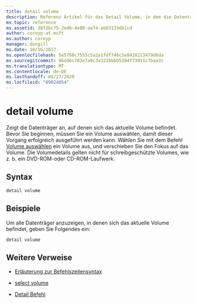 ```yaml
---
title: detail volume
description: Referenz Artikel für das Detail Volume, in dem die Datenträger angezeigt werden, auf denen sich das aktuelle Volume befindet.
ms.topic: reference
ms.assetid: 38f2bc75-2ed6-4e80-aa74-ab83133db1cd
author: coreyp-at-msft
ms.author: coreyp
manager: dongill
ms.date: 10/16/2017
ms.openlocfilehash: 5e5760c7555c5a2a1fdf746c5e8418213479d6da
ms.sourcegitcommit: 96d46c702e7a9c3a321bbbb5284f73911c7baa3c
ms.translationtype: MT
ms.contentlocale: de-DE
ms.lasthandoff: 08/27/2020
ms.locfileid: "89024054"
---
```

# <a name="detail-volume"></a>detail volume

Zeigt die Datenträger an, auf denen sich das aktuelle Volume befindet. Bevor Sie beginnen, müssen Sie ein Volume auswählen, damit dieser Vorgang erfolgreich ausgeführt werden kann. Wählen Sie mit dem Befehl [Volume auswählen](select-volume.md) ein Volume aus, und verschieben Sie den Fokus auf das Volume. Die Volumedetails gelten nicht für schreibgeschützte Volumes, wie z. b. ein DVD-ROM-oder CD-ROM-Laufwerk.

## <a name="syntax"></a>Syntax

```
detail volume
```

## <a name="examples"></a>Beispiele

Um alle Datenträger anzuzeigen, in denen sich das aktuelle Volume befindet, geben Sie Folgendes ein:

```
detail volume
```

## <a name="additional-references"></a>Weitere Verweise

- [Erläuterung zur Befehlszeilensyntax](command-line-syntax-key.md)

- [select volume](select-volume.md)

- [Detail Befehl](detail.md)